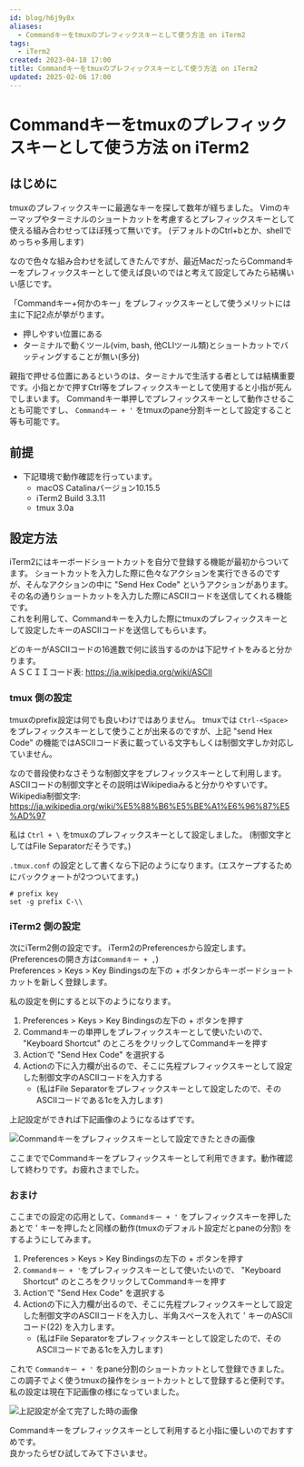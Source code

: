 ```yaml
---
id: blog/h6j9y8x
aliases:
  - Commandキーをtmuxのプレフィックスキーとして使う方法 on iTerm2
tags:
  - iTerm2
created: 2023-04-18 17:00
title: Commandキーをtmuxのプレフィックスキーとして使う方法 on iTerm2
updated: 2025-02-06 17:00
---
```


# Commandキーをtmuxのプレフィックスキーとして使う方法 on iTerm2

## はじめに

tmuxのプレフィックスキーに最適なキーを探して数年が経ちました。
Vimのキーマップやターミナルのショートカットを考慮するとプレフィックスキーとして使える組み合わせってほぼ残って無いです。
(デフォルトのCtrl+bとか、shellでめっちゃ多用します)

なので色々な組み合わせを試してきたんですが、最近MacだったらCommandキーをプレフィックスキーとして使えば良いのではと考えて設定してみたら結構いい感じです。

「Commandキー+何かのキー」をプレフィックスキーとして使うメリットには主に下記2点が挙がります。  

- 押しやすい位置にある
- ターミナルで動くツール(vim, bash, 他CLIツール類)とショートカットでバッティングすることが無い(多分)

親指で押せる位置にあるというのは、ターミナルで生活する者としては結構重要です。小指とかで押すCtrl等をプレフィックスキーとして使用すると小指が死んでしまいます。
Commandキー単押しでプレフィックスキーとして動作させることも可能ですし、 `Commandキー + '` をtmuxのpane分割キーとして設定すること等も可能です。

## 前提

- 下記環境で動作確認を行っています。
  - macOS Catalinaバージョン10.15.5
  - iTerm2 Build 3.3.11
  - tmux 3.0a

## 設定方法

iTerm2にはキーボードショートカットを自分で登録する機能が最初からついてます。
ショートカットを入力した際に色々なアクションを実行できるのですが、そんなアクションの中に "Send Hex Code" というアクションがあります。
その名の通りショートカットを入力した際にASCIIコードを送信してくれる機能です。  
これを利用して、Commandキーを入力した際にtmuxのプレフィックスキーとして設定したキーのASCIIコードを送信してもらいます。

どのキーがASCIIコードの16進数で何に該当するのかは下記サイトをみると分かります。  
ＡＳＣＩＩコード表: https://ja.wikipedia.org/wiki/ASCII

### tmux 側の設定

tmuxのprefix設定は何でも良いわけではありません。
tmuxでは `Ctrl-<Space>` をプレフィックスキーとして使うことが出来るのですが、上記 "send Hex Code" の機能ではASCIIコード表に載っている文字もしくは制御文字しか対応していません。

なので普段使わなさそうな制御文字をプレフィックスキーとして利用します。
ASCIIコードの制御文字とその説明はWikipediaみると分かりやすいです。  
Wikipedia制御文字: https://ja.wikipedia.org/wiki/%E5%88%B6%E5%BE%A1%E6%96%87%E5%AD%97

私は `Ctrl + \` をtmuxのプレフィックスキーとして設定しました。 (制御文字としてはFile Separatorだそうです。)

`.tmux.conf` の設定として書くなら下記のようになります。(エスケープするためにバッククォートが2つついてます。)

```
# prefix key
set -g prefix C-\\
```

### iTerm2 側の設定

次にiTerm2側の設定です。 iTerm2のPreferencesから設定します。(Preferencesの開き方は`Commandキー + ,`)  
Preferences > Keys > Key Bindingsの左下の + ボタンからキーボードショートカットを新しく登録します。

私の設定を例にすると以下のようになります。

1. Preferences > Keys > Key Bindingsの左下の + ボタンを押す
2. Commandキーの単押しをプレフィックスキーとして使いたいので、 "Keyboard Shortcut" のところをクリックしてCommandキーを押す
3. Actionで "Send Hex Code" を選択する
4. Actionの下に入力欄が出るので、そこに先程プレフィックスキーとして設定した制御文字のASCIIコードを入力する
   - (私はFile Separatorをプレフィックスキーとして設定したので、そのASCIIコードである1cを入力します)

上記設定ができれば下記画像のようになるはずです。

![Commandキーをプレフィックスキーとして設定できたときの画像](https://i.gyazo.com/a3622686f316808a6da999e7e290665b.png)

ここまででCommandキーをプレフィックスキーとして利用できます。動作確認して終わりです。お疲れさまでした。

### おまけ

ここまでの設定の応用として、`Commandキー + '` をプレフィックスキーを押したあとで ' キーを押したと同様の動作(tmuxのデフォルト設定だとpaneの分割) をするようにしてみます。

1. Preferences > Keys > Key Bindingsの左下の + ボタンを押す
2. `Commandキー + '`をプレフィックスキーとして使いたいので、 "Keyboard Shortcut" のところをクリックしてCommandキーを押す
3. Actionで "Send Hex Code" を選択する
4. Actionの下に入力欄が出るので、そこに先程プレフィックスキーとして設定した制御文字のASCIIコードを入力し、半角スペースを入れて ' キーのASCIIコード(22) を入力します。
   - (私はFile Separatorをプレフィックスキーとして設定したので、そのASCIIコードである1cを入力します)

これで `Commandキー + '` をpane分割のショートカットとして登録できました。  
この調子でよく使うtmuxの操作をショートカットとして登録すると便利です。私の設定は現在下記画像の様になっていました。

![上記設定が全て完了した時の画像](https://i.gyazo.com/a8a03f684ccf587baa11d047596368b5.png)

Commandキーをプレフィックスキーとして利用すると小指に優しいのでおすすめです。  
良かったらぜひ試してみて下さいませ。
